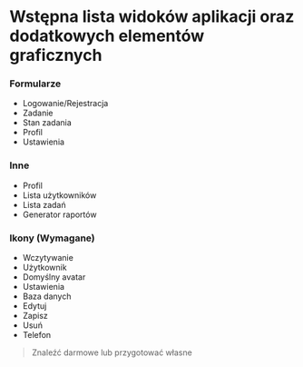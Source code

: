 Wstępna lista widoków aplikacji oraz dodatkowych elementów graficznych
===

### Formularze ###

* Logowanie/Rejestracja
* Zadanie
* Stan zadania
* Profil
* Ustawienia

### Inne ###

* Profil
* Lista użytkowników
* Lista zadań
* Generator raportów

### Ikony (Wymagane) ###

* Wczytywanie
* Użytkownik
* Domyślny avatar
* Ustawienia
* Baza danych
* Edytuj
* Zapisz
* Usuń
* Telefon

> Znaleźć darmowe lub przygotować własne
